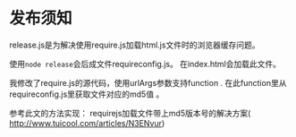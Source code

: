 # 发布须知

release.js是为解决使用require.js加载html.js文件时的浏览器缓存问题。

使用`node release`会后成文件requireconfig.js。 在index.html会加载此文件。

我修改了require.js的源代码，使用urlArgs参数支持function . 在此function里从requireconfig.js里获取文件对应的md5值 。


参考此文的方法实现： requirejs加载文件带上md5版本号的解决方案( http://www.tuicool.com/articles/N3ENvur)